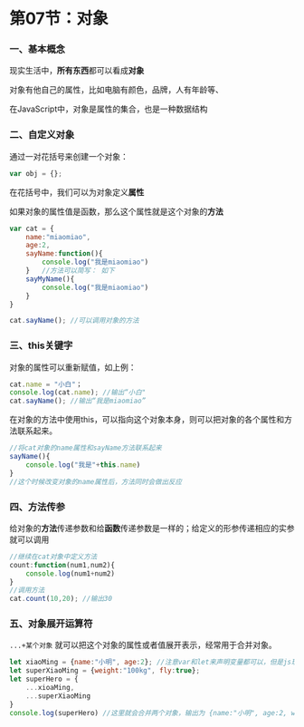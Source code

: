 # 第07节：对象

### 一、基本概念

现实生活中，**所有东西**都可以看成**对象**

对象有他自己的属性，比如电脑有颜色，品牌，人有年龄等、

在JavaScript中，对象是属性的集合，也是一种数据结构

### 二、自定义对象

通过一对花括号来创建一个对象：

```js
var obj = {};
```

在花括号中，我们可以为对象定义**属性**

如果对象的属性值是函数，那么这个属性就是这个对象的**方法**

```js
var cat = {
    name:"miaomiao",
    age:2,
    sayName:function(){
        console.log("我是miaomiao")
    }   //方法可以简写： 如下
    sayMyName(){
        console.log("我是miaomiao")
    }
}

cat.sayName(); //可以调用对象的方法
```

### 三、this关键字

对象的属性可以重新赋值，如上例：

```js
cat.name = "小白"；
console.log(cat.name); //输出“小白"
cat.sayName(); //输出“我是miaomiao”
```

在对象的方法中使用this，可以指向这个对象本身，则可以把对象的各个属性和方法联系起来。

```js
//将cat对象的name属性和sayName方法联系起来
sayName(){
    console.log("我是"+this.name)
}
//这个时候改变对象的name属性后，方法同时会做出反应
```

### 四、方法传参

给对象的**方法**传递参数和给**函数**传递参数是一样的；给定义的形参传递相应的实参就可以调用

```js
//继续在cat对象中定义方法
count:function(num1,num2){
    console.log(num1+num2)
}
//调用方法
cat.count(10,20); //输出30
```

### 五、对象展开运算符

`...+某个对象` 就可以把这个对象的属性或者值展开表示，经常用于合并对象。

```js
let xiaoMing = {name:"小明", age:2}; //注意var和let来声明变量都可以，但是js现在用过let多
let superXiaoMing = {weight:"100kg", fly:true};
let superHero = {
    ...xioaMing,
    ...superXiaoMing
}
console.log(superHero) //这里就会合并两个对象，输出为 {name:"小明", age:2, weight:"100kg", fly:true}
```

